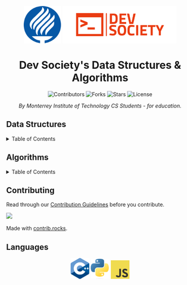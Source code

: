 <!-- MAIN INFO -->
<div align="center">
  <!-- Title: -->
  <img src="images/logo-tec.svg" height="100">
  <img src="images/logo-devsociety.png" height="100">

  <h1>Dev Society's Data Structures & Algorithms</h1>

  <!-- Labels & Badges -->
  <img src="https://img.shields.io/github/contributors/Dev-Society-CCM/DevSociety-DataStructures-Algorithms.svg?style=for-the-badge" height="20" alt="Contributors">

  <img src="https://img.shields.io/github/forks/Dev-Society-CCM/DevSociety-DataStructures-Algorithms.svg?style=for-the-badge" height="20" alt="Forks">

  <img src="https://img.shields.io/github/stars/Dev-Society-CCM/DevSociety-DataStructures-Algorithms.svg?style=for-the-badge" height="20" alt="Stars">

  <img src="https://img.shields.io/github/license/Dev-Society-CCM/DevSociety-DataStructures-Algorithms.svg?style=for-the-badge" height="20" alt="License">

  <!-- Short description: -->
  <p><i>By Monterrey Institute of Technology CS Students - for education.</i></p>
</div>

<!-- DIRECTORY -->
<h2>Data Structures</h2>
<details>
  <summary>Table of Contents</summary>
  <ol>
    <li>
      <a href="dataStructures/linkedList">
        Linked List
        <details>
          <ol>
            <li><a href="dataStructures/linkedList">Linked List</a></li>
          </ol>
        </details>
      </a>
    </li>
    <li><a href="dataStructures/stack">Stack</a></li>
    <li><a href="dataStructures/queue">Queue</a></li>
    <li><a href="dataStructures/hashTable">Hash Table</a></li>
    <li><a href="dataStructures/heap">Heap</a></li>
    <li><a href="dataStructures/trie">Trie</a></li>
    <li><a href="dataStructures/tree">Tree</a></li>
    <li>
      <a href="dataStructures/graph">
        Graph
        <details>
          <summary>Graph Traversal Algorithm's</summary>
          <ol>
            <li>Depth First Search <a href="dataStructures/graph/graphTraversalAlgorithms/depthFirstSearch/">Non optimized</a> | <a href="dataStructures/graph/graphTraversalAlgorithms/depthFirstSearchOptimized/">Optimized</a></li>
            <li>Breadth First Search <a href="dataStructures/graph/graphTraversalAlgorithms/breadthFirstSearch/">Non optimized</a> | <a href="dataStructures/graph/graphTraversalAlgorithms/breadthFirstSearchOptimized/">Optimized</a></li>
          </ol>
        </details>
      </a>
    </li>
  </ol>
</details>

<h2>Algorithms</h2>
<details>
  <summary>Table of Contents</summary>
  <ol>
    <li><a href="algorithms/mathematical">Mathematical</a></li>
    <li><a href="algorithms/sorting">Sorting</a></li>
    <li><a href="algorithms/searching">Searching</a></li>
    <li><a href="algorithms/stringProcessing">String Processing</a></li>
    <li><a href="algorithms/geometric">Geometric</a></li>
    <li><a href="algorithms/graph">Graph</a></li>
    <li><a href="algorithms/compression">Compression</a></li>
    <li><a href="algorithms/encryption">Encryption</a></li>
  </ol>
</details>

<!-- Contributing -->
<h2>Contributing</h2>
<p>Read through our <a href="CONTRIBUTING.md">Contribution Guidelines</a> before you contribute.</p>
<!-- Contributors -->
<a href="https://github.com/Dev-Society-CCM/DevSociety-DataStructures-Algorithms/graphs/contributors">
  <img src="https://contrib.rocks/image?repo=Dev-Society-CCM/DevSociety-DataStructures-Algorithms" />
</a>

Made with [contrib.rocks](https://contrib.rocks).

<!-- Languages -->
<h2>Languages</h2>
<div align="center">
  <img src="images/logo-cpp.png" width="50">
  <img src="images/logo-python.png" width="50">
  <img src="images/logo-javascript.png" width="50">
</div>

